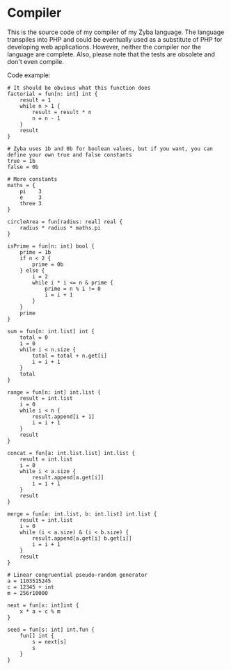 # Compiler
This is the source code of my compiler of my Zyba language. The language transpiles into PHP and could be eventually used as a substitute of PHP for developing web applications. However, neither the compiler nor the language are complete. Also, please note that the tests are obsolete and don't even compile.

Code example:
```
# It should be obvious what this function does
factorial = fun[n: int] int {
    result = 1
    while n > 1 {
        result = result * n
        n = n - 1
    }
    result
}

# Zyba uses 1b and 0b for boolean values, but if you want, you can define your own true and false constants
true = 1b
false = 0b

# More constants
maths = {
    pi    3
    e     3
    three 3
}

circleArea = fun[radius: real] real {
    radius * radius * maths.pi
}

isPrime = fun[n: int] bool {
    prime = 1b
    if n < 2 {
        prime = 0b
    } else {
        i = 2
        while i * i <= n & prime {
            prime = n % i != 0
            i = i + 1
        }
    }
    prime
}

sum = fun[n: int.list] int {
    total = 0
    i = 0
    while i < n.size {
        total = total + n.get[i]
        i = i + 1
    }
    total
}

range = fun[n: int] int.list {
    result = int.list
    i = 0
    while i < n {
        result.append[i + 1]
        i = i + 1
    }
    result
}

concat = fun[a: int.list.list] int.list {
    result = int.list
    i = 0
    while i < a.size {
        result.append[a.get[i]]
        i = i + 1
    }
    result
}

merge = fun[a: int.list, b: int.list] int.list {
    result = int.list
    i = 0
    while (i < a.size) & (i < b.size) {
        result.append[a.get[i] b.get[i]]
        i = i + 1
    }
    result
}

# Linear congruential pseudo-random generator
a = 1103515245
c = 12345 + int
m = 256r10000

next = fun[x: int]int {
	x * a + c % m
}

seed = fun[s: int] int.fun {
	fun[] int {
		s = next[s]
		s
	}
}

```
